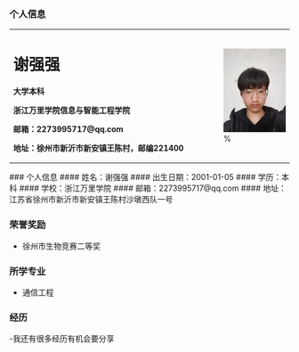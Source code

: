 ### 个人信息
<table border="0">
  <tr>
    <td width="75%">
      <h1>谢强强</h1>
      <p><b>大学本科</b></p>
      <p><b>浙江万里学院信息与智能工程学院</b></p>
      <p><b>邮箱：2273995717@qq.com</b></p>
      <p><b>地址：徐州市新沂市新安镇王陈村，邮编221400</b></p>
    </td>
    <td width="25%">
      <img src="xieqiangqiang.jpg" width="100%">      %
  </tr>
</table>
### 个人信息
#### 姓名：谢强强
#### 出生日期：2001-01-05
#### 学历：本科
#### 学校：浙江万里学院
#### 邮箱：2273995717@qq.com
#### 地址：江苏省徐州市新沂市新安镇王陈村沙墩西队一号

### 荣誉奖励
- 徐州市生物竞赛二等奖

### 所学专业
- 通信工程
### 经历
-我还有很多经历有机会要分享
